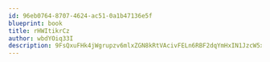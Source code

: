 ```yaml
---
id: 96eb0764-8707-4624-ac51-0a1b47136e5f
blueprint: book
title: rHWItikrCz
author: wbdYOiq33I
description: 9FsQxuFHk4jWgrupzv6mlxZGN8kRtVAcivFELn6RBF2dqYmHxIN1JzcW5xD70CDfTMMrNolhz6SbiVUd9YPmahwlmDtYEj4gy9iS
---
```


